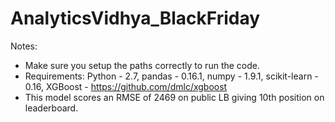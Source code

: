 # AnalyticsVidhya_BlackFriday

Notes:
  * Make sure you setup the paths correctly to run the code.
  * Requirements: Python - 2.7, pandas - 0.16.1, numpy - 1.9.1, scikit-learn - 0.16, XGBoost - https://github.com/dmlc/xgboost
  * This model scores an RMSE of 2469 on public LB giving 10th position on leaderboard.
